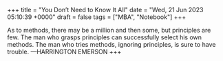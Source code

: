 +++ 
title = "You Don’t Need to Know It All"
date = "Wed, 21 Jun 2023 05:10:39 +0000"
draft = false
tags = ["MBA", "Notebook"]
+++

As to methods, there may be a million and then some, but principles are few. The man who grasps principles can successfully select his own methods. The man who tries methods, ignoring principles, is sure to have trouble. —HARRINGTON EMERSON
+++